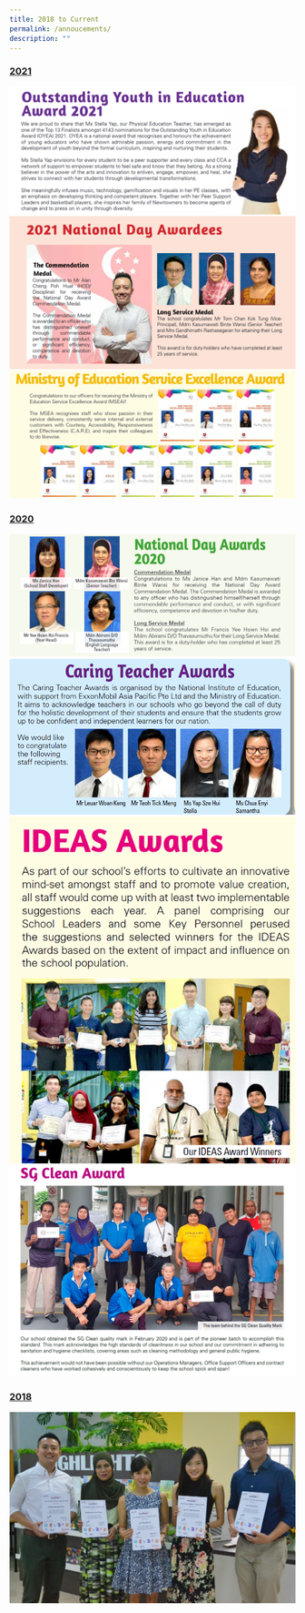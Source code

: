```yaml
---
title: 2018 to Current
permalink: /annoucements/
description: ""
---
```

<h3><u>2021</u></h3>

![](/images/2021-1.png)
![](/images/2021-2.png)
![](/images/2021-3.png)

<h3><u>2020</u></h3>

![](/images/2020%20-%201.png)
![](/images/2020%20-2.png)
![](/images/2020%20-3.png)
![](/images/2020%20-4.png)

<h3><u>2018</u></h3>

![](/images/2018%201.jpg)